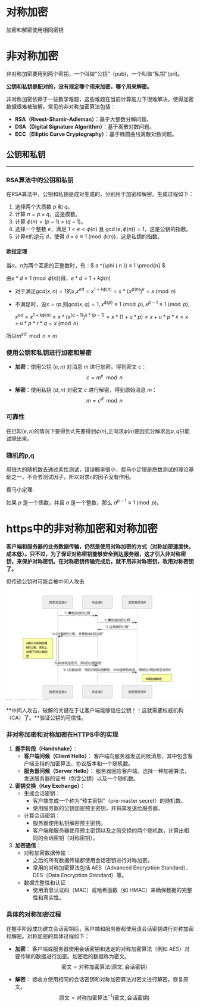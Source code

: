 # 对称加密

加密和解密使用相同密钥

# 非对称加密

非对称加密要用到两个密钥，一个叫做“公钥”（pub)，一个叫做“私钥”(pri)。

**公钥和私钥是配对的，没有规定哪个用来加密，哪个用来解密。**

非对称加密依赖于一些数学难题，这些难题在当前计算能力下很难解决，使得加密数据很难被破解。常见的非对称加密算法包括：

- **RSA（Rivest-Shamir-Adleman）**：基于大整数分解问题。
- **DSA（Digital Signature Algorithm）**：基于离散对数问题。
- **ECC（Elliptic Curve Cryptography）**：基于椭圆曲线离散对数问题。

## 公钥和私钥

---

### RSA算法中的公钥和私钥

在RSA算法中，公钥和私钥是成对生成的，分别用于加密和解密。生成过程如下：

1. 选择两个大质数 $p$ 和 $q$。
2. 计算 $n = p \times q$，这是模数。
3. 计算 $\phi(n) = (p-1) \times (q-1)$。
4. 选择一个整数 $e$，满足 $1 < e < \phi(n)$ 且 $\gcd(e, \phi(n)) = 1$，这是公钥的指数。
5. 计算e的逆元 $d$，使得 $d \times e \equiv 1 \pmod{\phi(n)}$，这是私钥的指数。

#### 欧拉定理

当$a$，$n$为两个互质的正整数时，有：$ a ^{\phi ( n )} ≡ 1 \pmod{n} $



由$e*d \equiv 1\pmod{\phi(n)}$得，$e*d=1+k\phi(n)$

- 对于满足$gcd(x,n)=1$的$x$,$x^{ed}=x^{1+k\phi(n)}=x*(x^{\phi(n)})^k=x \pmod{n}$

- 不满足时，设$x=rp$,则$gcd(x,q)=1,x ^{\phi ( p )} ≡ 1 \pmod{p},x ^{p-1} ≡ 1 \pmod{p}$;

  $x^{ed}=x^{1+k\phi(n)}=x*(x^{(q-1)})^{k*(p-1)}=x*(1+u*p)=x+u*p*x=x+u*p*r*q=x \pmod{n}$

所以$m^{ed} \mod n=m$

### 使用公钥和私钥进行加密和解密

- **加密**：使用公钥 $(e, n)$ 对消息 $m$ 进行加密，得到密文 $c$：
  $$
  c = m^e \mod n
  $$

- **解密**：使用私钥 $(d, n)$ 对密文 $c$ 进行解密，得到原始消息 $m$：
  $$
  m = c^d \mod n
  $$
  

### 可靠性

在已知$(e,n)$的情况下要得到$d$,先要得到$\phi (n)$,正向求$\phi (n)$要因式分解求出$p,q$只能试除出来。

### 随机的p,q

用很大的随机数去通过素性测试，错误概率很小，费马小定理是质数测试的理论基础之一，不会去测试因子，所以对求n的因子没有作用。

费马小定理:

如果 $p$ 是一个质数，并且 $a$ 是一个整数，那么 $a^{p-1} \equiv 1 \pmod{p}$。

# https中的非对称加密和对称加密

**客户端和服务器的业务数据传输，仍然是使用对称加密的方式（对称加密速度快，成本低）。只不过，为了保证对称密钥能够安全到达服务器，这才引入非对称密钥，来保护对称密钥。在对称密钥传输完成后，就不用非对称密钥，改用对称密钥了。**

但传递公钥时可能会被中间人攻击

![QQ截图20240718170949](img\QQ截图20240718170949.png)

**中间人攻击，破解的关键在于让客户端能够信任公钥！！这就需要权威机构（CA）了。**验证公钥的可信性。

### 非对称加密和对称加密在HTTPS中的实现

1. **握手阶段（Handshake）**：
   - **客户端问候（Client Hello）**： 客户端向服务器发送问候消息，其中包含客户端支持的加密算法、协议版本和一个随机数。
   - **服务器问候（Server Hello）**： 服务器回应客户端，选择一种加密算法，发送服务器的证书（包含公钥）以及一个随机数。
2. **密钥交换（Key Exchange）**：
   - 生成会话密钥：
     - 客户端生成一个称为“预主密钥”（pre-master secret）的随机数。
     - 使用服务器的公钥加密预主密钥，并将其发送给服务器。
   - 计算会话密钥：
     - 服务器使用私钥解密预主密钥。
     - 客户端和服务器使用预主密钥以及之前交换的两个随机数，计算出相同的会话密钥（对称密钥）。
3. **加密通信**：
   - 对称加密数据传输：
     - 之后的所有数据传输都使用会话密钥进行对称加密。
     - 常用的对称加密算法包括 AES（Advanced Encryption Standard）、DES（Data Encryption Standard）等。
   - 数据完整性和认证：
     - 使用消息认证码（MAC）或哈希函数（如 HMAC）来确保数据的完整性和真实性。

### 具体的对称加密过程

在握手阶段成功建立会话密钥后，客户端和服务器都使用该会话密钥进行对称加密和解密。对称加密的具体过程如下：

- **加密**： 客户端或服务器使用会话密钥和选定的对称加密算法（例如 AES）对要传输的数据进行加密。加密后的数据称为密文。
  $$
  \text{密文} = \text{对称加密算法}(\text{原文}, \text{会话密钥})
  $$
  
- **解密**： 接收方使用相同的会话密钥和对称加密算法对密文进行解密，恢复原文。
  $$
  \text{原文} = \text{对称加密算法}^{-1}(\text{密文}, \text{会话密钥})
  $$